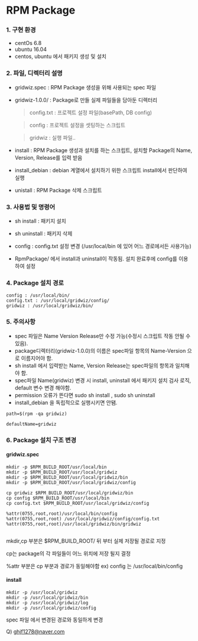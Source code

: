 # RPM Package

### 1. 구현 환경
* centOs 6.8
* ubuntu 16.04
* centos, ubuntu 에서 패키지 생성 및 설치 

### 2. 파일, 디렉터리 설명
* gridwiz.spec : RPM Package 생성을 위해 사용되는 spec 파일

* gridwiz-1.0.0/ : Package로 만들 실제 파일들을 담아둔 디렉터리

  > config.txt : 프로젝트 설정 파일(basePath, DB config)

  > config : 프로젝트 설정을 셋팅하는 스크립트

  > gridwiz : 실행 파일..

* install : RPM Package 생성과 설치를 하는 스크립트, 설치할 Package의 Name, Version, Release를 입력 받음

* install_debian : debian 계열에서 설치하기 위한 스크립트 install에서 판단하여 실행

* unistall : RPM Package 삭제 스크립트

### 3. 사용법 및 명령어

* sh install : 패키지 설치

* sh uninstall : 패키지 삭제

* config : config.txt 설정 변경 (/usr/local/bin 에 있어 어느 경로에서든 사용가능)

* RpmPackage/ 에서 install과 uninstall이 작동됨. 설치 완료후에 config를 이용하여 설정

### 4. Package 설치 경로
```
config : /usr/local/bin/
config.txt : /usr/local/gridwiz/config/
gridwiz : /usr/local/gridwiz/bin/
```
### 5. 주의사항
* spec 파일은 Name Version Release만 수정 가능(수정시 스크립트 작동 안될 수 있음).
* package디렉터리(gridwiz-1.0.0)의 이름은 spec파일 항목의 Name-Version 으로 이름지어야 함.
* sh install 에서 입력받는 Name, Version Release는 spec파일의 항목과 일치해야 함.
* spec파일 Name(gridwiz) 변경 시 install, uninstall 에서 패키지 설치 검사 로직, default 변수 변경 해야함. 
* permission 오류가 뜬다면 sudo sh install , sudo sh uninstall
* install_debian 을 독립적으로 실행시키면 안됌.

```
path=$(rpm -qa gridwiz)

defaultName=gridwiz
```

### 6. Package 설치 구조 변경
#### gridwiz.spec 

```
mkdir -p $RPM_BUILD_ROOT/usr/local/bin
mkdir -p $RPM_BUILD_ROOT/usr/local/gridwiz
mkdir -p $RPM_BUILD_ROOT/usr/local/gridwiz/bin
mkdir -p $RPM_BUILD_ROOT/usr/local/gridwiz/config

cp gridwiz $RPM_BUILD_ROOT/usr/local/gridwiz/bin
cp config $RPM_BUILD_ROOT/usr/local/bin
cp config.txt $RPM_BUILD_ROOT/usr/local/gridwiz/config

%attr(0755,root,root)/usr/local/bin/config
%attr(0755,root,root) /usr/local/gridwiz/config/config.txt
%attr(0755,root,root)/usr/local/gridwiz/bin/gridwiz


```
mkdir,cp 부분은 $RPM_BUILD_ROOT/ 뒤 부터 실제 저장될 경로로 지정

cp는 package의 각 파일들이 어느 위치에 저장 될지 결정

%attr 부분은 cp 부분과 경로가 동일해야함 ex) config 는 /usr/local/bin/config

#### install

```
mkdir -p /usr/local/gridwiz
mkdir -p /usr/local/gridwiz/bin
mkdir -p /usr/local/gridwiz/log
mkdir -p /usr/local/gridwiz/config
```
spec 파일 에서 변경된 경로와 동일하게 변경

Q) ghjf1278@naver.com 
